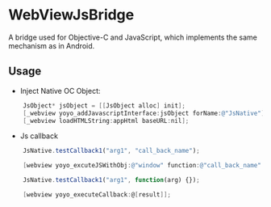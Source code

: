 WebViewJsBridge
===============

A bridge used for Objective-C and JavaScript, which implements the same mechanism as in Android.


## Usage
* Inject Native OC Object:
```objective-c
    JsObject* jsObject = [[JsObject alloc] init];
    [_webview yoyo_addJavascriptInterface:jsObject forName:@"JsNative"];
    [_webview loadHTMLString:appHtml baseURL:nil];
```

* Js callback
```js
	JsNative.testCallback1("arg1", "call_back_name");
```
```objective-c
	[webview yoyo_excuteJSWithObj:@"window" function:@"call_back_name" args:@[result]];
```

```js
	JsNative.testCallback1("arg1", function(arg) {});
```
```objective-c
	[webview yoyo_executeCallback:@[result]];
```
